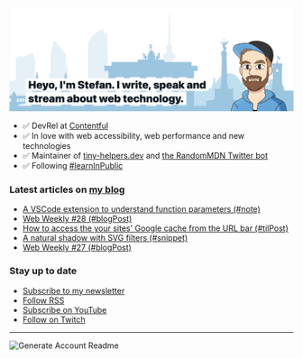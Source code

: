 <img alt="Heyo, I'm Stefan. I write and speak about web technology." src="https://raw.githubusercontent.com/stefanjudis/stefanjudis/main/screenshot.png">

- ✅ DevRel at [Contentful](https://www.contentful.com)
- ✅ In love with web accessibility, web performance and new technologies
- ✅ Maintainer of [tiny-helpers.dev](https://tiny-helpers.dev) and [the RandomMDN Twitter bot](https://twitter.com/randomMDN)
- ✅ Following [#learnInPublic](https://www.stefanjudis.com/today-i-learned/)
### Latest articles on [my blog](https://www.stefanjudis.com)

<!-- BLOG-POST-LIST:START -->
- [A VSCode extension to understand function parameters (#note)](https://www.stefanjudis.com/notes/a-vscode-extension-to-understand-function-parameters/)
- [Web Weekly #28 (#blogPost)](https://www.stefanjudis.com/blog/web-weekly-28/)
- [How to access the your sites' Google cache from the URL bar (#tilPost)](https://www.stefanjudis.com/today-i-learned/how-to-access-the-your-sites-google-cache-from-the-url-bar/)
- [A natural shadow with SVG filters (#snippet)](https://www.stefanjudis.com/snippets/a-natural-shadow-with-svg-filters/)
- [Web Weekly #27 (#blogPost)](https://www.stefanjudis.com/blog/web-weekly-27/)
<!-- BLOG-POST-LIST:END -->

### Stay up to date

- [Subscribe to my newsletter](https://www.stefanjudis.com/newsletter/)
- [Follow RSS](https://www.stefanjudis.com/feeds/)
- [Subscribe on YouTube](https://youtube.com/c/stefanjudis)
- [Follow on Twitch](https://www.twitch.tv/stefanjudis)

---

![Generate Account Readme](https://github.com/stefanjudis/stefanjudis/workflows/Generate%20Account%20Readme/badge.svg)
